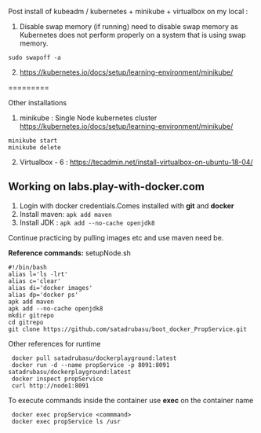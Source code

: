 Post install of kubeadm / kubernetes + minikube + virtualbox on my local :

1. Disable swap memory (if running)
 need to disable swap memory as Kubernetes does not perform properly on a system that is using swap memory.
 
 ``sudo swapoff -a``

2. https://kubernetes.io/docs/setup/learning-environment/minikube/
  
 
=========

Other installations 
1. minikube : Single Node kubernetes cluster
  https://kubernetes.io/docs/setup/learning-environment/minikube/
  ```
  minikube start
  minikube delete
  ```

2. Virtualbox - 6 : https://tecadmin.net/install-virtualbox-on-ubuntu-18-04/


## Working on labs.play-with-docker.com
  
  1. Login with docker credentials.Comes installed with __git__ and __docker__
  2. Install maven:
       ``apk add maven``
  3. Install JDK :
       ``apk add --no-cache openjdk8``
  
  Continue practicing by pulling images etc and use maven need be.
  
  **Reference commands:**
  setupNode.sh
```
#!/bin/bash
alias l='ls -lrt'
alias c='clear'
alias di='docker images'
alias dp='docker ps'
apk add maven
apk add --no-cache openjdk8
mkdir gitrepo
cd gitrepo
git clone https://github.com/satadrubasu/boot_docker_PropService.git
```
  
Other references for runtime
```
 docker pull satadrubasu/dockerplayground:latest
 docker run -d --name propService -p 8091:8091 satadrubasu/dockerplayground:latest
 docker inspect propService
 curl http://node1:8091
```
To execute commands inside the container use __exec__ on the container name
```
 docker exec propService <commmand>
 docker exec propService ls /usr
```



  
   
  
  
  

